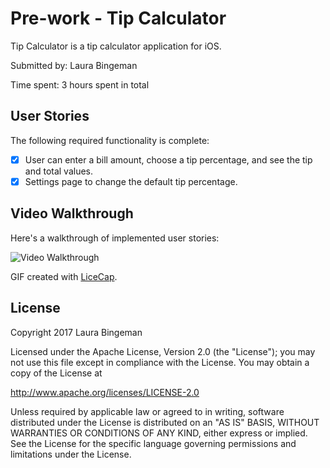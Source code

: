 # Pre-work - Tip Calculator

Tip Calculator is a tip calculator application for iOS.

Submitted by: Laura Bingeman

Time spent: 3 hours spent in total

## User Stories

The following required functionality is complete:

* [X] User can enter a bill amount, choose a tip percentage, and see the tip and total values.
* [X] Settings page to change the default tip percentage.

## Video Walkthrough 

Here's a walkthrough of implemented user stories:

<img src='http://i.imgur.com/link/to/your/gif/file.gif' title='Video Walkthrough' width='' alt='Video Walkthrough' />

GIF created with [LiceCap](http://www.cockos.com/licecap/).

## License

Copyright 2017 Laura Bingeman

Licensed under the Apache License, Version 2.0 (the "License");
you may not use this file except in compliance with the License.
You may obtain a copy of the License at

http://www.apache.org/licenses/LICENSE-2.0

Unless required by applicable law or agreed to in writing, software
distributed under the License is distributed on an "AS IS" BASIS,
WITHOUT WARRANTIES OR CONDITIONS OF ANY KIND, either express or implied.
See the License for the specific language governing permissions and
limitations under the License.

